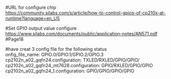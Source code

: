 #URL for configure chip   
https://community.silabs.com/s/article/how-to-control-gpios-of-cp210x-at-runtime?language=en_US   

#Set GPIO output value configure   
https://www.silabs.com/documents/public/application-notes/AN571.pdf   #Page18   

#have creat 3 config file for the following status   
onfig_file_name: GPIO.0/GPIO.1/GPIO.2/GPIO.3  
cp2102n_a02_gqfn24.configuration: TXLED/RXLED/GPIO/GPIO/    
cp2102n_a02_gqfn24_mt7628.configuration: GPIO/RXLED/GPIO/GPIO   
cp2102n_a02_gqfn24_1.configuration: GPIO/GPIO/GPIO/GPIO   

